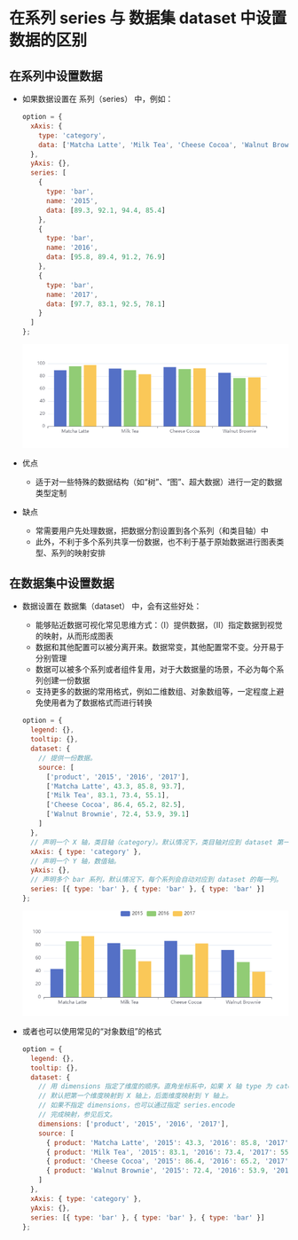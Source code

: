 # 在系列 series 与 数据集 dataset 中设置数据的区别

## 在系列中设置数据

+ 如果数据设置在 系列（series） 中，例如：

  ```js
  option = {
    xAxis: {
      type: 'category',
      data: ['Matcha Latte', 'Milk Tea', 'Cheese Cocoa', 'Walnut Brownie']
    },
    yAxis: {},
    series: [
      {
        type: 'bar',
        name: '2015',
        data: [89.3, 92.1, 94.4, 85.4]
      },
      {
        type: 'bar',
        name: '2016',
        data: [95.8, 89.4, 91.2, 76.9]
      },
      {
        type: 'bar',
        name: '2017',
        data: [97.7, 83.1, 92.5, 78.1]
      }
    ]
  };
  ```

    ![alt text](images/在系列中设置数据.png)

+ 优点

  + 适于对一些特殊的数据结构（如“树”、“图”、超大数据）进行一定的数据类型定制

+ 缺点

  + 常需要用户先处理数据，把数据分割设置到各个系列（和类目轴）中
  + 此外，不利于多个系列共享一份数据，也不利于基于原始数据进行图表类型、系列的映射安排

## 在数据集中设置数据

+ 数据设置在 数据集（dataset） 中，会有这些好处：

  + 能够贴近数据可视化常见思维方式：（I）提供数据，（II）指定数据到视觉的映射，从而形成图表
  + 数据和其他配置可以被分离开来。数据常变，其他配置常不变。分开易于分别管理
  + 数据可以被多个系列或者组件复用，对于大数据量的场景，不必为每个系列创建一份数据
  + 支持更多的数据的常用格式，例如二维数组、对象数组等，一定程度上避免使用者为了数据格式而进行转换

  ```js
  option = {
    legend: {},
    tooltip: {},
    dataset: {
      // 提供一份数据。
      source: [
        ['product', '2015', '2016', '2017'],
        ['Matcha Latte', 43.3, 85.8, 93.7],
        ['Milk Tea', 83.1, 73.4, 55.1],
        ['Cheese Cocoa', 86.4, 65.2, 82.5],
        ['Walnut Brownie', 72.4, 53.9, 39.1]
      ]
    },
    // 声明一个 X 轴，类目轴（category）。默认情况下，类目轴对应到 dataset 第一列。
    xAxis: { type: 'category' },
    // 声明一个 Y 轴，数值轴。
    yAxis: {},
    // 声明多个 bar 系列，默认情况下，每个系列会自动对应到 dataset 的每一列。
    series: [{ type: 'bar' }, { type: 'bar' }, { type: 'bar' }]
  };
  ```

  ![alt text](images/在数据集中设置数据.png)

+ 或者也可以使用常见的“对象数组”的格式

  ```js
  option = {
    legend: {},
    tooltip: {},
    dataset: {
      // 用 dimensions 指定了维度的顺序。直角坐标系中，如果 X 轴 type 为 category，
      // 默认把第一个维度映射到 X 轴上，后面维度映射到 Y 轴上。
      // 如果不指定 dimensions，也可以通过指定 series.encode
      // 完成映射，参见后文。
      dimensions: ['product', '2015', '2016', '2017'],
      source: [
        { product: 'Matcha Latte', '2015': 43.3, '2016': 85.8, '2017': 93.7 },
        { product: 'Milk Tea', '2015': 83.1, '2016': 73.4, '2017': 55.1 },
        { product: 'Cheese Cocoa', '2015': 86.4, '2016': 65.2, '2017': 82.5 },
        { product: 'Walnut Brownie', '2015': 72.4, '2016': 53.9, '2017': 39.1 }
      ]
    },
    xAxis: { type: 'category' },
    yAxis: {},
    series: [{ type: 'bar' }, { type: 'bar' }, { type: 'bar' }]
  };
  ```
